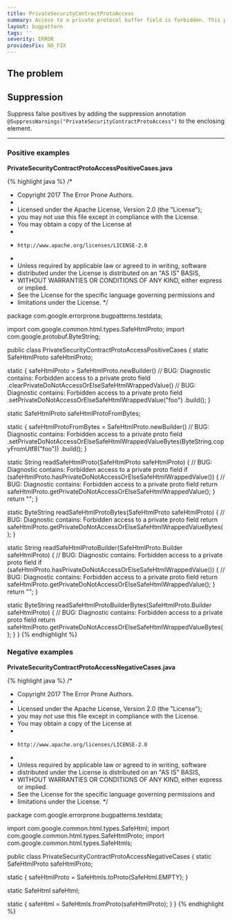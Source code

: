 ```yaml
---
title: PrivateSecurityContractProtoAccess
summary: Access to a private protocol buffer field is forbidden. This protocol buffer carries a security contract, and can only be created using an approved library. Direct access to the fields is forbidden.
layout: bugpattern
tags: ''
severity: ERROR
providesFix: NO_FIX
---
```


<!--
*** AUTO-GENERATED, DO NOT MODIFY ***
To make changes, edit the @BugPattern annotation or the explanation in docs/bugpattern.
-->

## The problem


## Suppression
Suppress false positives by adding the suppression annotation `@SuppressWarnings("PrivateSecurityContractProtoAccess")` to the enclosing element.

----------

### Positive examples
__PrivateSecurityContractProtoAccessPositiveCases.java__

{% highlight java %}
/*
 * Copyright 2017 The Error Prone Authors.
 *
 * Licensed under the Apache License, Version 2.0 (the "License");
 * you may not use this file except in compliance with the License.
 * You may obtain a copy of the License at
 *
 *     http://www.apache.org/licenses/LICENSE-2.0
 *
 * Unless required by applicable law or agreed to in writing, software
 * distributed under the License is distributed on an "AS IS" BASIS,
 * WITHOUT WARRANTIES OR CONDITIONS OF ANY KIND, either express or implied.
 * See the License for the specific language governing permissions and
 * limitations under the License.
 */

package com.google.errorprone.bugpatterns.testdata;

import com.google.common.html.types.SafeHtmlProto;
import com.google.protobuf.ByteString;

public class PrivateSecurityContractProtoAccessPositiveCases {
  static SafeHtmlProto safeHtmlProto;

  static {
    safeHtmlProto =
        SafeHtmlProto.newBuilder()
            // BUG: Diagnostic contains: Forbidden access to a private proto field
            .clearPrivateDoNotAccessOrElseSafeHtmlWrappedValue()
            // BUG: Diagnostic contains: Forbidden access to a private proto field
            .setPrivateDoNotAccessOrElseSafeHtmlWrappedValue("foo")
            .build();
  }

  static SafeHtmlProto safeHtmlProtoFromBytes;

  static {
    safeHtmlProtoFromBytes =
        SafeHtmlProto.newBuilder()
            // BUG: Diagnostic contains: Forbidden access to a private proto field
            .setPrivateDoNotAccessOrElseSafeHtmlWrappedValueBytes(ByteString.copyFromUtf8("foo"))
            .build();
  }

  static String readSafeHtmlProto(SafeHtmlProto safeHtmlProto) {
    // BUG: Diagnostic contains: Forbidden access to a private proto field
    if (safeHtmlProto.hasPrivateDoNotAccessOrElseSafeHtmlWrappedValue()) {
      // BUG: Diagnostic contains: Forbidden access to a private proto field
      return safeHtmlProto.getPrivateDoNotAccessOrElseSafeHtmlWrappedValue();
    }
    return "";
  }

  static ByteString readSafeHtmlProtoBytes(SafeHtmlProto safeHtmlProto) {
    // BUG: Diagnostic contains: Forbidden access to a private proto field
    return safeHtmlProto.getPrivateDoNotAccessOrElseSafeHtmlWrappedValueBytes();
  }

  static String readSafeHtmlProtoBuilder(SafeHtmlProto.Builder safeHtmlProto) {
    // BUG: Diagnostic contains: Forbidden access to a private proto field
    if (safeHtmlProto.hasPrivateDoNotAccessOrElseSafeHtmlWrappedValue()) {
      // BUG: Diagnostic contains: Forbidden access to a private proto field
      return safeHtmlProto.getPrivateDoNotAccessOrElseSafeHtmlWrappedValue();
    }
    return "";
  }

  static ByteString readSafeHtmlProtoBuilderBytes(SafeHtmlProto.Builder safeHtmlProto) {
    // BUG: Diagnostic contains: Forbidden access to a private proto field
    return safeHtmlProto.getPrivateDoNotAccessOrElseSafeHtmlWrappedValueBytes();
  }
}
{% endhighlight %}

### Negative examples
__PrivateSecurityContractProtoAccessNegativeCases.java__

{% highlight java %}
/*
 * Copyright 2017 The Error Prone Authors.
 *
 * Licensed under the Apache License, Version 2.0 (the "License");
 * you may not use this file except in compliance with the License.
 * You may obtain a copy of the License at
 *
 *     http://www.apache.org/licenses/LICENSE-2.0
 *
 * Unless required by applicable law or agreed to in writing, software
 * distributed under the License is distributed on an "AS IS" BASIS,
 * WITHOUT WARRANTIES OR CONDITIONS OF ANY KIND, either express or implied.
 * See the License for the specific language governing permissions and
 * limitations under the License.
 */

package com.google.errorprone.bugpatterns.testdata;

import com.google.common.html.types.SafeHtml;
import com.google.common.html.types.SafeHtmlProto;
import com.google.common.html.types.SafeHtmls;

public class PrivateSecurityContractProtoAccessNegativeCases {
  static SafeHtmlProto safeHtmlProto;

  static {
    safeHtmlProto = SafeHtmls.toProto(SafeHtml.EMPTY);
  }

  static SafeHtml safeHtml;

  static {
    safeHtml = SafeHtmls.fromProto(safeHtmlProto);
  }
}
{% endhighlight %}

